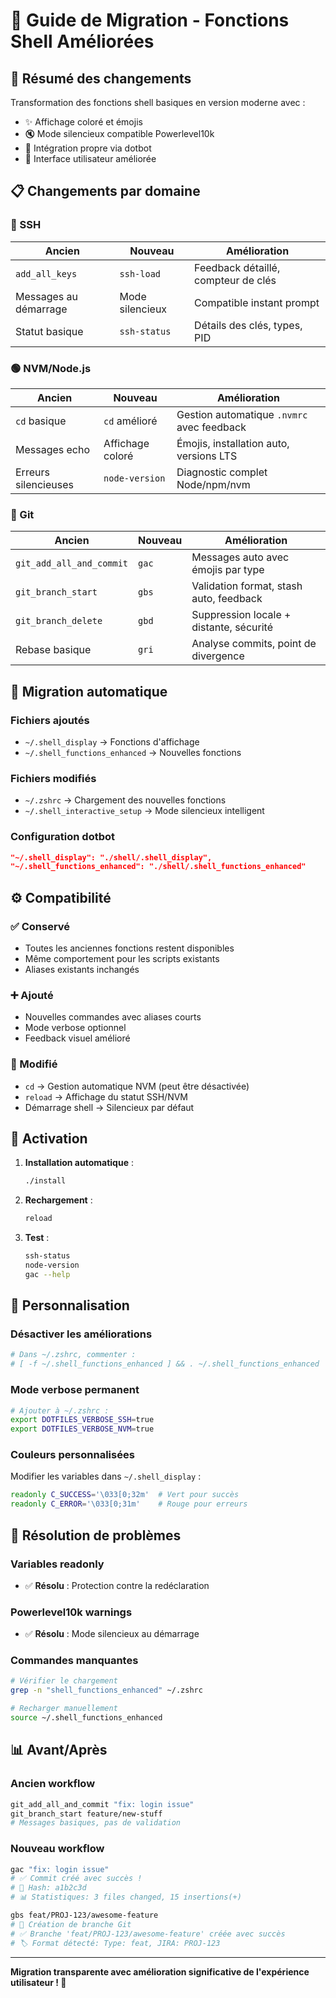 # 🔄 Guide de Migration - Fonctions Shell Améliorées

## 🎯 Résumé des changements

Transformation des fonctions shell basiques en version moderne avec :
- ✨ Affichage coloré et émojis
- 🔇 Mode silencieux compatible Powerlevel10k
- 🔗 Intégration propre via dotbot
- 🎨 Interface utilisateur améliorée

## 📋 Changements par domaine

### 🔐 SSH
| Ancien | Nouveau | Amélioration |
|--------|---------|--------------|
| `add_all_keys` | `ssh-load` | Feedback détaillé, compteur de clés |
| Messages au démarrage | Mode silencieux | Compatible instant prompt |
| Statut basique | `ssh-status` | Détails des clés, types, PID |

### 🟢 NVM/Node.js
| Ancien | Nouveau | Amélioration |
|--------|---------|--------------|
| `cd` basique | `cd` amélioré | Gestion automatique `.nvmrc` avec feedback |
| Messages echo | Affichage coloré | Émojis, installation auto, versions LTS |
| Erreurs silencieuses | `node-version` | Diagnostic complet Node/npm/nvm |

### 📝 Git
| Ancien | Nouveau | Amélioration |
|--------|---------|--------------|
| `git_add_all_and_commit` | `gac` | Messages auto avec émojis par type |
| `git_branch_start` | `gbs` | Validation format, stash auto, feedback |
| `git_branch_delete` | `gbd` | Suppression locale + distante, sécurité |
| Rebase basique | `gri` | Analyse commits, point de divergence |

## 🔄 Migration automatique

### Fichiers ajoutés
- `~/.shell_display` → Fonctions d'affichage
- `~/.shell_functions_enhanced` → Nouvelles fonctions

### Fichiers modifiés
- `~/.zshrc` → Chargement des nouvelles fonctions
- `~/.shell_interactive_setup` → Mode silencieux intelligent

### Configuration dotbot
```json
"~/.shell_display": "./shell/.shell_display",
"~/.shell_functions_enhanced": "./shell/.shell_functions_enhanced"
```

## ⚙️ Compatibilité

### ✅ Conservé
- Toutes les anciennes fonctions restent disponibles
- Même comportement pour les scripts existants
- Aliases existants inchangés

### ➕ Ajouté
- Nouvelles commandes avec aliases courts
- Mode verbose optionnel
- Feedback visuel amélioré

### 🔧 Modifié
- `cd` → Gestion automatique NVM (peut être désactivée)
- `reload` → Affichage du statut SSH/NVM
- Démarrage shell → Silencieux par défaut

## 🚀 Activation

1. **Installation automatique** :
   ```bash
   ./install
   ```

2. **Rechargement** :
   ```bash
   reload
   ```

3. **Test** :
   ```bash
   ssh-status
   node-version
   gac --help
   ```

## 🔧 Personnalisation

### Désactiver les améliorations
```bash
# Dans ~/.zshrc, commenter :
# [ -f ~/.shell_functions_enhanced ] && . ~/.shell_functions_enhanced
```

### Mode verbose permanent
```bash
# Ajouter à ~/.zshrc :
export DOTFILES_VERBOSE_SSH=true
export DOTFILES_VERBOSE_NVM=true
```

### Couleurs personnalisées
Modifier les variables dans `~/.shell_display` :
```bash
readonly C_SUCCESS='\033[0;32m'  # Vert pour succès
readonly C_ERROR='\033[0;31m'    # Rouge pour erreurs
```

## 🐛 Résolution de problèmes

### Variables readonly
- ✅ **Résolu** : Protection contre la redéclaration

### Powerlevel10k warnings
- ✅ **Résolu** : Mode silencieux au démarrage

### Commandes manquantes
```bash
# Vérifier le chargement
grep -n "shell_functions_enhanced" ~/.zshrc

# Recharger manuellement
source ~/.shell_functions_enhanced
```

## 📊 Avant/Après

### Ancien workflow
```bash
git_add_all_and_commit "fix: login issue"
git_branch_start feature/new-stuff
# Messages basiques, pas de validation
```

### Nouveau workflow
```bash
gac "fix: login issue"
# ✅ Commit créé avec succès !
# 🔗 Hash: a1b2c3d
# 📊 Statistiques: 3 files changed, 15 insertions(+)

gbs feat/PROJ-123/awesome-feature
# 🌿 Création de branche Git
# ✅ Branche 'feat/PROJ-123/awesome-feature' créée avec succès
# 🏷️ Format détecté: Type: feat, JIRA: PROJ-123
```

---

**Migration transparente avec amélioration significative de l'expérience utilisateur ! 🎉** 